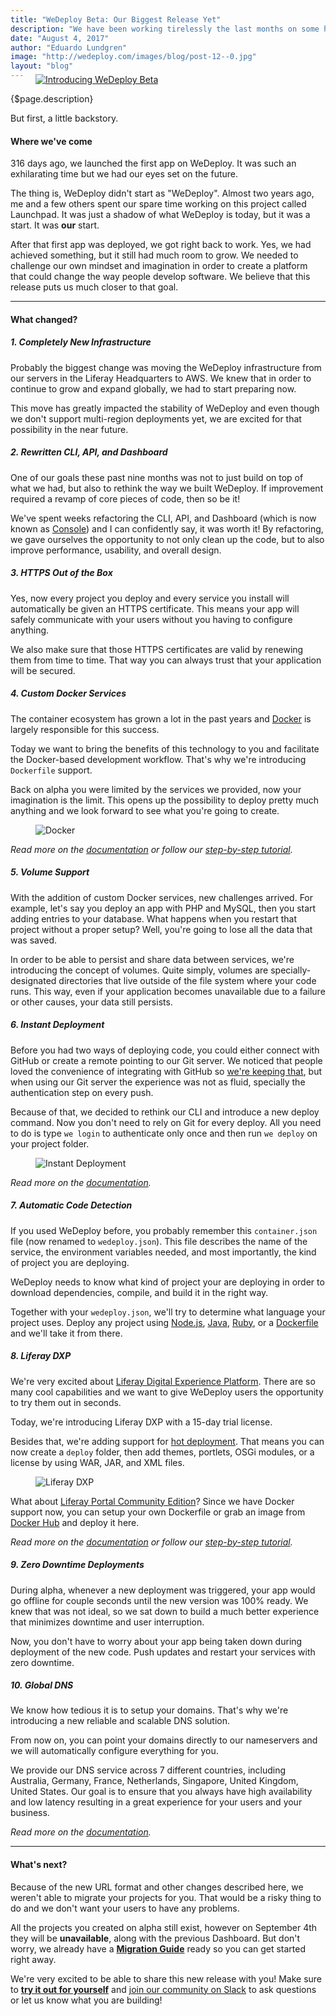 ```yaml
---
title: "WeDeploy Beta: Our Biggest Release Yet"
description: "We have been working tirelessly the last months on some huge changes to WeDeploy, and today is the day we can finally tell you all about them."
date: "August 4, 2017"
author: "Eduardo Lundgren"
image: "http://wedeploy.com/images/blog/post-12--0.jpg"
layout: "blog"
---
```


<article>

<a href="https://console.wedeploy.com" target="_blank">
	<figure style="margin-top: -1.5rem">
		<img src="/images/blog/post-12--0.jpg" alt="Introducing WeDeploy Beta">
	</figure>
</a>

{$page.description}

But first, a little backstory.

#### Where we've come

316 days ago, we launched the first app on WeDeploy. It was such an exhilarating time but we had our eyes set on the future.

The thing is, WeDeploy didn't start as "WeDeploy". Almost two years ago, me and a few others spent our spare time working on this project called Launchpad. It was just a shadow of what WeDeploy is today, but it was a start. It was **our** start.

After that first app was deployed, we got right back to work. Yes, we had achieved something, but it still had much room to grow. We needed to challenge our own mindset and imagination in order to create a platform that could change the way people develop software. We believe that this release puts us much closer to that goal.

---

#### What changed?

##### 1. Completely New Infrastructure

Probably the biggest change was moving the WeDeploy infrastructure from our servers in the Liferay Headquarters to AWS. We knew that in order to continue to grow and expand globally, we had to start preparing now.

This move has greatly impacted the stability of WeDeploy and even though we don't support multi-region deployments yet, we are excited for that possibility in the near future.

##### 2. Rewritten CLI, API, and Dashboard

One of our goals these past nine months was not to just build on top of what we had, but also to rethink the way we built WeDeploy. If improvement required a revamp of core pieces of code, then so be it!

We've spent weeks refactoring the CLI, API, and Dashboard (which is now known as [Console](https://console.wedeploy.com)) and I can confidently say, it was worth it! By refactoring, we gave ourselves the opportunity to not only clean up the code, but to also improve performance, usability, and overall design.

##### 3. HTTPS Out of the Box

Yes, now every project you deploy and every service you install will automatically be given an HTTPS certificate. This means your app will safely communicate with your users without you having to configure anything.

We also make sure that those HTTPS certificates are valid by renewing them from time to time. That way you can always trust that your application will be secured.

##### 4. Custom Docker Services

The container ecosystem has grown a lot in the past years and [Docker](https://www.docker.com/) is largely responsible for this success.

Today we want to bring the benefits of this technology to you and facilitate the Docker-based development workflow. That's why we're introducing `Dockerfile` support.

Back on alpha you were limited by the services we provided, now your imagination is the limit. This opens up the possibility to deploy pretty much anything and we look forward to see what you're going to create.

<figure>
	<img src="/images/blog/post-12--docker.gif" alt="Docker">
</figure>

*Read more on the [documentation](/docs/deploy/deploying-docker/) or follow our [step-by-step tutorial](/tutorials/docker/get-started/).*

##### 5. Volume Support

With the addition of custom Docker services, new challenges arrived. For example, let's say you deploy an app with PHP and MySQL, then you start adding entries to your database. What happens when you restart that project without a proper setup? Well, you're going to lose all the data that was saved.

In order to be able to persist and share data between services, we're introducing the concept of volumes. Quite simply, volumes are specially-designated directories that live outside of the file system where your code runs. This way, even if your application becomes unavailable due to a failure or other causes, your data still persists.

##### 6. Instant Deployment

Before you had two ways of deploying code, you could either connect with GitHub or create a remote pointing to our Git server. We noticed that people loved the convenience of integrating with GitHub so [we're keeping that](/docs/deploy/continuous-deployment/), but when using our Git server the experience was not as fluid, specially the authentication step on every push.

Because of that, we decided to rethink our CLI and introduce a new deploy command. Now you don't need to rely on Git for every deploy. All you need to do is type `we login` to authenticate only once and then run `we deploy` on your project folder.

<figure>
	<img src="/images/blog/post-12--instant-deployment.gif" alt="Instant Deployment">
</figure>

*Read more on the [documentation](/docs/deploy/getting-started/).*

##### 7. Automatic Code Detection

If you used WeDeploy before, you probably remember this `container.json` file (now renamed to `wedeploy.json`). This file describes the name of the service, the environment variables needed, and most importantly, the kind of project you are deploying.

WeDeploy needs to know what kind of project your are deploying in order to download dependencies, compile, and build it in the right way.

Together with your `wedeploy.json`, we'll try to determine what language your project uses. Deploy any project using [Node.js](/docs/deploy/deploying-nodejs/), [Java](/docs/deploy/deploying-java/), [Ruby](/docs/deploy/deploying-ruby/), or a [Dockerfile](/docs/deploy/deploying-docker/) and we'll take it from there.

##### 8. Liferay DXP

We're very excited about [Liferay Digital Experience Platform](https://www.liferay.com/digital-experience-platform). There are so many cool capabilities and we want to give WeDeploy users the opportunity to try them out in seconds.

Today, we're introducing Liferay DXP with a 15-day trial license.

Besides that, we're adding support for [hot deployment](https://dev.liferay.com/discover/portal/-/knowledge_base/7-0/installing-apps-manually). That means you can now create a `deploy` folder, then add themes, portlets, OSGi modules, or a license by using WAR, JAR, and XML files.

<figure>
	<img src="/images/blog/post-12--liferay-dxp.gif" alt="Liferay DXP">
</figure>

What about [Liferay Portal Community Edition](https://web.liferay.com/community/liferay-projects/liferay-portal/overview)? Since we have Docker support now, you can setup your own Dockerfile or grab an image from [Docker Hub](https://hub.docker.com/r/liferay/portal/) and deploy it here.

*Read more on the [documentation](/docs/deploy/deploying-liferay-dxp/) or follow our [step-by-step tutorial](/tutorials/liferay-dxp/get-started/).*

##### 9. Zero Downtime Deployments

During alpha, whenever a new deployment was triggered, your app would go offline for couple seconds until the new version was 100% ready. We knew that was not ideal, so we sat down to build a much better experience that minimizes downtime and user interruption.

Now, you don't have to worry about your app being taken down during deployment of the new code. Push updates and restart your services with zero downtime.

##### 10. Global DNS

We know how tedious it is to setup your domains. That's why we're introducing a new reliable and scalable DNS solution.

From now on, you can point your domains directly to our nameservers and we will automatically configure everything for you.

We provide our DNS service across 7 different countries, including Australia, Germany, France, Netherlands, Singapore, United Kingdom, United States. Our goal is to ensure that you always have high availability and low latency resulting in a great experience for your users and your business.

*Read more on the [documentation](/docs/intro/custom-domains/#2).*

---

#### What's next?

Because of the new URL format and other changes described here, we weren't able to migrate your projects for you. That would be a risky thing to do and we don't want your users to have any problems.

All the projects you created on alpha still exist, however on September 4th they will be **unavailable**, along with the previous Dashboard. But don't worry, we already have a **[Migration Guide](/docs/deploy/migrating-to-beta/)** ready so you can get started right away.

We're very excited to be able to share this new release with you! Make sure to **[try it out for yourself](https://console.wedeploy.com)** and [join our community on Slack](https://chat.wedeploy.com) to ask questions or let us know what you are building!

</article>
